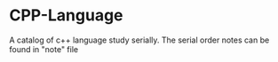 # CPP-Language
A catalog of c++ language study serially. The serial order notes can be found in "note" file
